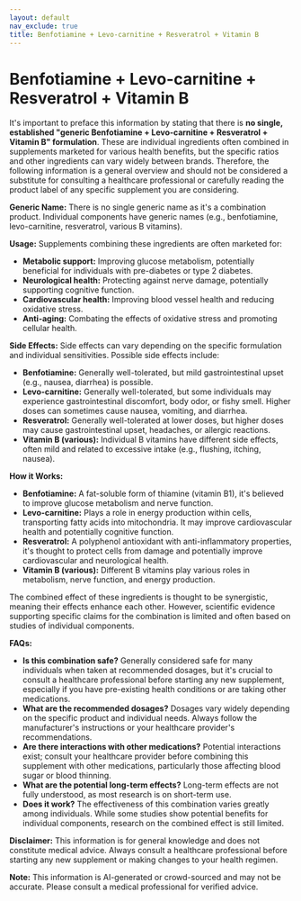 ```yaml
---
layout: default
nav_exclude: true
title: Benfotiamine + Levo-carnitine + Resveratrol + Vitamin B
---
```


# Benfotiamine + Levo-carnitine + Resveratrol + Vitamin B

It's important to preface this information by stating that there is **no single, established "generic Benfotiamine + Levo-carnitine + Resveratrol + Vitamin B" formulation**.  These are individual ingredients often combined in supplements marketed for various health benefits, but the specific ratios and other ingredients can vary widely between brands.  Therefore, the following information is a general overview and should not be considered a substitute for consulting a healthcare professional or carefully reading the product label of any specific supplement you are considering.


**Generic Name:**  There is no single generic name as it's a combination product.  Individual components have generic names (e.g., benfotiamine, levo-carnitine, resveratrol, various B vitamins).

**Usage:**  Supplements combining these ingredients are often marketed for:

* **Metabolic support:**  Improving glucose metabolism, potentially beneficial for individuals with pre-diabetes or type 2 diabetes.
* **Neurological health:**  Protecting against nerve damage, potentially supporting cognitive function.
* **Cardiovascular health:**  Improving blood vessel health and reducing oxidative stress.
* **Anti-aging:**  Combating the effects of oxidative stress and promoting cellular health.


**Side Effects:**  Side effects can vary depending on the specific formulation and individual sensitivities.  Possible side effects include:

* **Benfotiamine:** Generally well-tolerated, but mild gastrointestinal upset (e.g., nausea, diarrhea) is possible.
* **Levo-carnitine:**  Generally well-tolerated, but some individuals may experience gastrointestinal discomfort, body odor, or fishy smell.  Higher doses can sometimes cause nausea, vomiting, and diarrhea.
* **Resveratrol:**  Generally well-tolerated at lower doses, but higher doses may cause gastrointestinal upset, headaches, or allergic reactions.
* **Vitamin B (various):**  Individual B vitamins have different side effects, often mild and related to excessive intake (e.g., flushing, itching, nausea).

**How it Works:**

* **Benfotiamine:** A fat-soluble form of thiamine (vitamin B1), it's believed to improve glucose metabolism and nerve function.
* **Levo-carnitine:** Plays a role in energy production within cells, transporting fatty acids into mitochondria. It may improve cardiovascular health and potentially cognitive function.
* **Resveratrol:** A polyphenol antioxidant with anti-inflammatory properties, it's thought to protect cells from damage and potentially improve cardiovascular and neurological health.
* **Vitamin B (various):** Different B vitamins play various roles in metabolism, nerve function, and energy production.

The combined effect of these ingredients is thought to be synergistic, meaning their effects enhance each other. However, scientific evidence supporting specific claims for the combination is limited and often based on studies of individual components.


**FAQs:**

* **Is this combination safe?**  Generally considered safe for many individuals when taken at recommended dosages, but it's crucial to consult a healthcare professional before starting any new supplement, especially if you have pre-existing health conditions or are taking other medications.
* **What are the recommended dosages?**  Dosages vary widely depending on the specific product and individual needs. Always follow the manufacturer's instructions or your healthcare provider's recommendations.
* **Are there interactions with other medications?**  Potential interactions exist; consult your healthcare provider before combining this supplement with other medications, particularly those affecting blood sugar or blood thinning.
* **What are the potential long-term effects?**  Long-term effects are not fully understood, as most research is on short-term use.
* **Does it work?**  The effectiveness of this combination varies greatly among individuals. While some studies show potential benefits for individual components, research on the combined effect is still limited.


**Disclaimer:**  This information is for general knowledge and does not constitute medical advice.  Always consult a healthcare professional before starting any new supplement or making changes to your health regimen.


**Note:** This information is AI-generated or crowd-sourced and may not be accurate. Please consult a medical professional for verified advice.